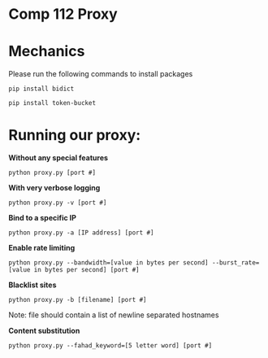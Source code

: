 # Comp 112 Proxy


# Mechanics

Please run the following commands to install packages

``pip install bidict``

``pip install token-bucket``

# Running our proxy:

**Without any special features**

``python proxy.py [port #]``

**With very verbose logging**

``python proxy.py -v [port #]``

**Bind to a specific IP**

``python proxy.py -a [IP address] [port #]``

**Enable rate limiting**

``python proxy.py --bandwidth=[value in bytes per second] --burst_rate=[value in bytes per second] [port #]``

**Blacklist sites**

``python proxy.py -b [filename] [port #]``

Note: file should contain a list of newline separated hostnames

**Content substitution**

``python proxy.py --fahad_keyword=[5 letter word] [port #]``

